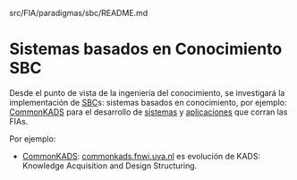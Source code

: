 src/FIA/paradigmas/sbc/README.md

# Sistemas basados en Conocimiento SBC

Desde el punto de vista de la ingeniería del conocimiento, se investigará la implementación de [SBC](../../../../FIA/paradigmas/sbc/fia-sbc.ts)s: sistemas basados en conocimiento, por ejemplo: [CommonKADS](../../../../FIA/paradigmas/sbc/implementaciones/common-kads/) para el desarrollo de [sistemas](../../../../FIA/paradigmas/sbc/implementaciones/common-kads/sistema.ts) y [aplicaciones](../../../../FIA/paradigmas/sbc/modelos/disenyo/aplicacion.ts) que corran las FIAs.

Por ejemplo:

- [CommonKADS](../../../../FIA/paradigmas/sbc/modelos/common-kads/): [commonkads.fnwi.uva.nl](https://commonkads.fnwi.uva.nl/) es evolución de KADS: Knowledge Acquisition and Design Structuring.